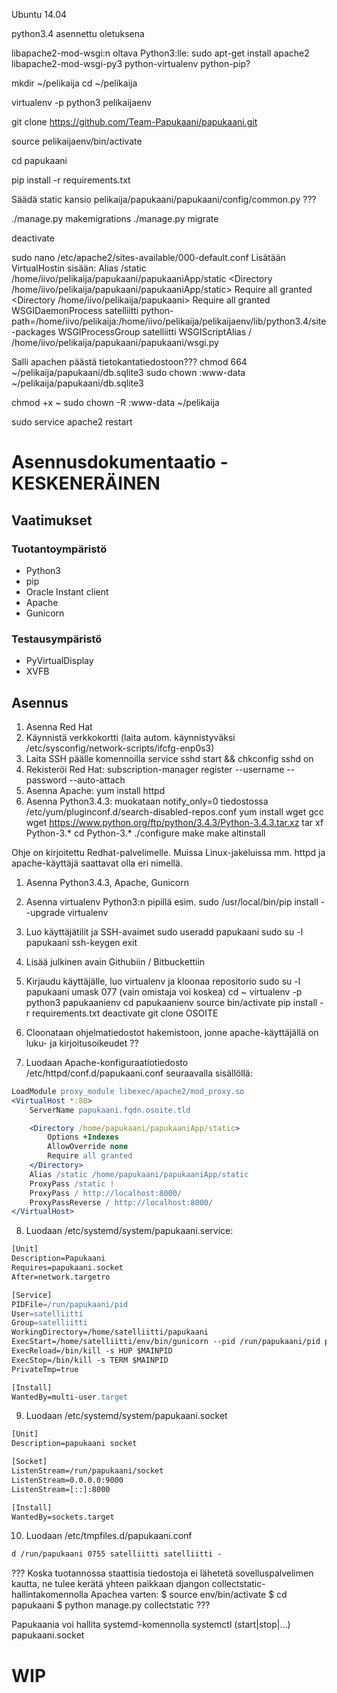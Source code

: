 ﻿Ubuntu 14.04

python3.4 asennettu oletuksena

libapache2-mod-wsgi:n oltava Python3:lle:
sudo apt-get install apache2 libapache2-mod-wsgi-py3 python-virtualenv
	python-pip?

mkdir ~/pelikaija
cd ~/pelikaija

virtualenv -p python3 pelikaijaenv

git clone https://github.com/Team-Papukaani/papukaani.git

source pelikaijaenv/bin/activate

cd papukaani

pip install -r requirements.txt

Säädä static kansio pelikaija/papukaani/papukaani/config/common.py ???

./manage.py makemigrations
./manage.py migrate

deactivate

sudo nano /etc/apache2/sites-available/000-default.conf
	Lisätään VirtualHostin sisään:
		Alias /static /home/iivo/pelikaija/papukaani/papukaaniApp/static
        	<Directory /home/iivo/pelikaija/papukaani/papukaaniApp/static>
                	Require all granted
        	</Directory>
		<Directory /home/iivo/pelikaija/papukaani>
        		<Files wsgi.py>
            			Require all granted
        		</Files>
    		</Directory>
		WSGIDaemonProcess satelliitti python-path=/home/iivo/pelikaija:/home/iivo/pelikaija/pelikaijaenv/lib/python3.4/site-packages
    		WSGIProcessGroup satelliitti
    		WSGIScriptAlias / /home/iivo/pelikaija/papukaani/papukaani/wsgi.py

Salli apachen päästä tietokantatiedostoon???
	chmod 664 ~/pelikaija/papukaani/db.sqlite3
	sudo chown :www-data ~/pelikaija/papukaani/db.sqlite3

chmod +x ~
sudo chown -R :www-data ~/pelikaija

sudo service apache2 restart



# Asennusdokumentaatio - KESKENERÄINEN

## Vaatimukset

### Tuotantoympäristö

- Python3
- pip
- Oracle Instant client
- Apache
- Gunicorn

### Testausympäristö

- PyVirtualDisplay
- XVFB

## Asennus

1. Asenna Red Hat
2. Käynnistä verkkokortti (laita autom. käynnistyväksi /etc/sysconfig/network-scripts/ifcfg-enp0s3)
3. Laita SSH päälle komennoilla service sshd start && chkconfig sshd on
4. Rekisteröi Red Hat: subscription-manager register --username <username> --password <password> --auto-attach
5. Asenna Apache: yum install httpd
6. Asenna Python3.4.3: 
	muokataan notify_only=0 tiedostossa /etc/yum/pluginconf.d/search-disabled-repos.conf
	yum install wget gcc
	wget https://www.python.org/ftp/python/3.4.3/Python-3.4.3.tar.xz
	tar xf Python-3.* 
	cd Python-3.*
	./configure
	make
	make altinstall

Ohje on kirjoitettu Redhat-palvelimelle. Muissa Linux-jakeluissa mm. httpd ja apache-käyttäjä saattavat olla eri nimellä.

1. Asenna Python3.4.3, Apache, Gunicorn
2. Asenna virtualenv Python3:n pipillä esim.
	sudo /usr/local/bin/pip install --upgrade virtualenv
3. Luo käyttäjätilit ja SSH-avaimet
	sudo useradd papukaani
	sudo su -l papukaani
	ssh-keygen
	exit
4. Lisää julkinen avain Githubiin / Bitbuckettiin
5. Kirjaudu käyttäjälle, luo virtualenv ja kloonaa repositorio
	sudo su -l papukaani
	umask 077 (vain omistaja voi koskea)
	cd ~
	virtualenv -p python3 papukaanienv
	cd papukaanienv
	source bin/activate
	pip install -r requirements.txt
	deactivate
	git clone OSOITE

6. Cloonataan ohjelmatiedostot hakemistoon, jonne apache-käyttäjällä on luku- ja kirjoitusoikeudet ??
7. Luodaan Apache-konfiguraatiotiedosto /etc/httpd/conf.d/papukaani.conf seuraavalla sisällöllä:
```apache
LoadModule proxy_module libexec/apache2/mod_proxy.so
<VirtualHost *:80>
	ServerName papukaani.fqdn.osoite.tld

	<Directory /home/papukaani/papukaaniApp/static>
	    Options +Indexes
	    AllowOverride none
	    Require all granted
	</Directory>
	Alias /static /home/papukaani/papukaaniApp/static
	ProxyPass /static !
	ProxyPass / http://localhost:8000/
	ProxyPassReverse / http://localhost:8000/
</VirtualHost>
```

8. Luodaan /etc/systemd/system/papukaani.service:
```apache
[Unit]
Description=Papukaani
Requires=papukaani.socket
After=network.targetro

[Service]
PIDFile=/run/papukaani/pid
User=satelliitti
Group=satelliitti
WorkingDirectory=/home/satelliitti/papukaani
ExecStart=/home/satelliitti/env/bin/gunicorn --pid /run/papukaani/pid papukaani.wsgi
ExecReload=/bin/kill -s HUP $MAINPID
ExecStop=/bin/kill -s TERM $MAINPID
PrivateTmp=true

[Install]
WantedBy=multi-user.target
```
9. Luodaan /etc/systemd/system/papukaani.socket
```apache
[Unit]
Description=papukaani socket

[Socket]
ListenStream=/run/papukaani/socket
ListenStream=0.0.0.0:9000
ListenStream=[::]:8000

[Install]
WantedBy=sockets.target
```
10. Luodaan /etc/tmpfiles.d/papukaani.conf
```apache
d /run/papukaani 0755 satelliitti satelliitti -
```

???
Koska tuotannossa staattisia tiedostoja ei lähetetä sovelluspalvelimen kautta, ne tulee kerätä yhteen paikkaan djangon collectstatic-hallintakomennolla Apachea varten:
$ source env/bin/activate
$ cd papukaani
$ python manage.py collectstatic
???


Papukaania voi hallita systemd-komennolla systemctl
(start|stop|...) papukaani.socket

# WIP
